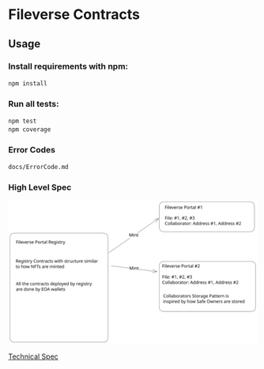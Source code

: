 # Fileverse Contracts

Usage
-----
### Install requirements with npm:

```bash
npm install
```

### Run all tests:

```bash
npm test
npm coverage
```

### Error Codes

```bash
docs/ErrorCode.md
```

### High Level Spec

![High Level Spec](./docs/HLD.svg)

[Technical Spec](./docs/TECHSPEC.md)